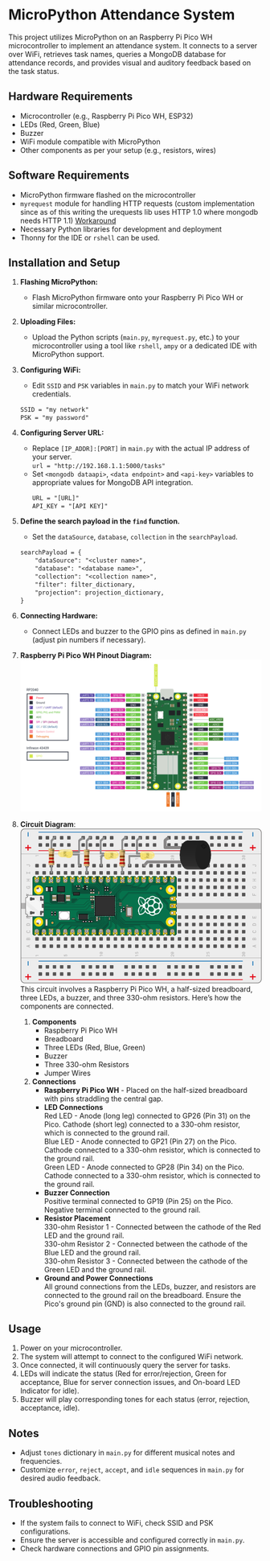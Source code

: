 # MicroPython Attendance System

This project utilizes MicroPython on an Raspberry Pi Pico WH microcontroller to implement an attendance system. It connects to a server over WiFi, retrieves task names, queries a MongoDB database for attendance records, and provides visual and auditory feedback based on the task status.

## Hardware Requirements

- Microcontroller (e.g., Raspberry Pi Pico WH, ESP32)
- LEDs (Red, Green, Blue)
- Buzzer
- WiFi module compatible with MicroPython
- Other components as per your setup (e.g., resistors, wires)

## Software Requirements

- MicroPython firmware flashed on the microcontroller
- `myrequest` module for handling HTTP requests (custom implementation since as of this writing the urequests lib uses HTTP 1.0 where mongodb needs HTTP 1.1) [Workaround](https://www.mongodb.com/community/forums/t/upgrade-required-response-code-426-when-using-data-api-on-a-fresh-m0-cluster/282232/2)
- Necessary Python libraries for development and deployment
- Thonny for the IDE or `rshell` can be used.

## Installation and Setup

1. **Flashing MicroPython:**
   - Flash MicroPython firmware onto your Raspberry Pi Pico WH or similar microcontroller.

2. **Uploading Files:**
   - Upload the Python scripts (`main.py`, `myrequest.py`, etc.) to your microcontroller using a tool like `rshell`, `ampy` or a dedicated IDE with MicroPython support.

3. **Configuring WiFi:**
   - Edit `SSID` and `PSK` variables in `main.py` to match your WiFi network credentials.
   	```
	SSID = "my network"
	PSK = "my password"
	```
4. **Configuring Server URL:**
	- Replace `[IP_ADDR]:[PORT]` in `main.py` with the actual IP address of your server.\
		`url = "http://192.168.1.1:5000/tasks"`
   	- Set `<mongodb dataapi>`, `<data endpoint>` and `<api-key>` variables to appropriate values for MongoDB API integration.
   		```
		URL = "[URL]"
		API_KEY = "[API KEY]"
		```
5. **Define the search payload in the `find` function.**
	- Set the `dataSource`, `database`, `collection` in the `searchPayload`.
	```
	searchPayload = {
		"dataSource": "<cluster name>",
		"database": "<database name>",
		"collection": "<collection name>",
		"filter": filter_dictionary,
		"projection": projection_dictionary,
	}
	```
6. **Connecting Hardware:**
   - Connect LEDs and buzzer to the GPIO pins as defined in `main.py` (adjust pin numbers if necessary).

7. **Raspberry Pi Pico WH Pinout Diagram:** \
![picowh-pinout](../doc/picow-pinout.png)

8. **Circuit Diagram**:
![circuit-image](../doc/picowh-circuit.png) \
This circuit involves a Raspberry Pi Pico WH, a half-sized breadboard, three LEDs, a buzzer, and three 330-ohm resistors. Here’s how the components are connected.
	1. **Components**
		- Raspberry Pi Pico WH
		- Breadboard
		- Three LEDs (Red, Blue, Green)
		- Buzzer
		- Three 330-ohm Resistors
		- Jumper Wires
	2. **Connections**
		- **Raspberry Pi Pico WH** - Placed on the half-sized breadboard with pins straddling the central gap.
		- **LED Connections** \
		Red LED - Anode (long leg) connected to GP26 (Pin 31) on the Pico. Cathode (short leg) connected to a 330-ohm resistor, which is connected to the ground rail. \
		Blue LED - Anode connected to GP21 (Pin 27) on the Pico. Cathode connected to a 330-ohm resistor, which is connected to the ground rail. \
		Green LED - Anode connected to GP28 (Pin 34) on the Pico. Cathode connected to a 330-ohm resistor, which is connected to the ground rail.
		- **Buzzer Connection** \
		Positive terminal connected to GP19 (Pin 25) on the Pico. Negative terminal connected to the ground rail.
		- **Resistor Placement** \
		330-ohm Resistor 1 - Connected between the cathode of the Red LED and the ground rail. \
		330-ohm Resistor 2 - Connected between the cathode of the Blue LED and the ground rail. \
	        330-ohm Resistor 3 - Connected between the cathode of the Green LED and the ground rail.
		- **Ground and Power Connections** \
		All ground connections from the LEDs, buzzer, and resistors are connected to the ground rail on the breadboard. Ensure the Pico's ground pin (GND) is also connected to the ground rail.

## Usage

1. Power on your microcontroller.
2. The system will attempt to connect to the configured WiFi network.
3. Once connected, it will continuously query the server for tasks.
4. LEDs will indicate the status (Red for error/rejection, Green for acceptance, Blue for server connection issues, and On-board LED Indicator for idle).
5. Buzzer will play corresponding tones for each status (error, rejection, acceptance, idle).

## Notes

- Adjust `tones` dictionary in `main.py` for different musical notes and frequencies.
- Customize `error`, `reject`, `accept`, and `idle` sequences in `main.py` for desired audio feedback.

## Troubleshooting

- If the system fails to connect to WiFi, check SSID and PSK configurations.
- Ensure the server is accessible and configured correctly in `main.py`.
- Check hardware connections and GPIO pin assignments.
